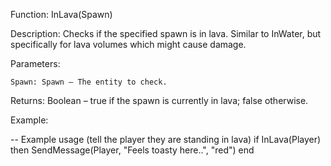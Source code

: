 Function: InLava(Spawn)

Description: Checks if the specified spawn is in lava. Similar to InWater, but specifically for lava volumes which might cause damage.

Parameters:

    Spawn: Spawn – The entity to check.

Returns: Boolean – true if the spawn is currently in lava; false otherwise.

Example:

-- Example usage (tell the player they are standing in lava)
if InLava(Player) then
    SendMessage(Player, "Feels toasty here..", "red")
end